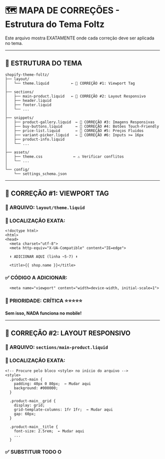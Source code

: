 # 🗺️ MAPA DE CORREÇÕES - Estrutura do Tema Foltz

Este arquivo mostra EXATAMENTE onde cada correção deve ser aplicada no tema.

---

## 📁 ESTRUTURA DO TEMA

```
shopify-theme-foltz/
├── layout/
│   └── theme.liquid          ← 🔴 CORREÇÃO #1: Viewport Tag
│
├── sections/
│   ├── main-product.liquid   ← 🔴 CORREÇÃO #2: Layout Responsivo
│   ├── header.liquid
│   ├── footer.liquid
│   └── ...
│
├── snippets/
│   ├── product-gallery.liquid  ← 🔴 CORREÇÃO #3: Imagens Responsivas
│   ├── buy-buttons.liquid      ← 🔴 CORREÇÃO #4: Botões Touch-Friendly
│   ├── price-list.liquid       ← 🔴 CORREÇÃO #5: Preços Fluidos
│   ├── variant-picker.liquid   ← 🔴 CORREÇÃO #6: Inputs >= 16px
│   ├── product-info.liquid
│   └── ...
│
├── assets/
│   ├── theme.css              ← ⚠️ Verificar conflitos
│   └── ...
│
└── config/
    └── settings_schema.json
```

---

## 🎯 CORREÇÃO #1: VIEWPORT TAG

### 📍 ARQUIVO: `layout/theme.liquid`

### 📌 LOCALIZAÇÃO EXATA:
```liquid
<!doctype html>
<html>
<head>
  <meta charset="utf-8">
  <meta http-equiv="X-UA-Compatible" content="IE=edge">
  
  ⬇️ ADICIONAR AQUI (linha ~5-7) ⬇️
  
  <title>{{ shop.name }}</title>
```

### ✅ CÓDIGO A ADICIONAR:
```liquid
  <meta name="viewport" content="width=device-width, initial-scale=1">
```

### 🎯 PRIORIDADE: **CRÍTICA** ⭐⭐⭐⭐⭐
**Sem isso, NADA funciona no mobile!**

---

## 🎯 CORREÇÃO #2: LAYOUT RESPONSIVO

### 📍 ARQUIVO: `sections/main-product.liquid`

### 📌 LOCALIZAÇÃO EXATA:
```liquid
<!-- Procure pelo bloco <style> no início do arquivo -->
<style>
  .product-main {
    padding: 40px 0 80px;  ← Mudar aqui
    background: #000000;
  }

  .product-main__grid {
    display: grid;
    grid-template-columns: 1fr 1fr;  ← Mudar aqui
    gap: 60px;
  }

  .product-main__title {
    font-size: 2.5rem;  ← Mudar aqui
    ...
  }
```

### ✅ SUBSTITUIR TODO O <style> POR:
```liquid
<style>
  /* MOBILE BASE */
  .product-main {
    padding: 20px 0 60px;
    background: #000000;
  }

  .product-main__container {
    max-width: 1400px;
    margin: 0 auto;
    padding: 0 16px;
  }

  .product-main__grid {
    display: grid;
    grid-template-columns: 1fr;  /* Mobile: 1 coluna */
    gap: 24px;
    align-items: start;
  }

  .product-main__media {
    position: relative;
    top: 0;
    width: 100%;
  }

  .product-main__title {
    font-size: clamp(1.5rem, 2vw + 1rem, 2.5rem);
    font-weight: 700;
    color: #FFFFFF;
    line-height: 1.2;
  }

  /* TABLET: >= 750px */
  @media screen and (min-width: 750px) {
    .product-main__container {
      padding: 0 24px;
    }

    .product-main__grid {
      grid-template-columns: 1fr 1fr;
      gap: 40px;
    }
  }

  /* DESKTOP: >= 990px */
  @media screen and (min-width: 990px) {
    .product-main {
      padding: 40px 0 80px;
    }

    .product-main__grid {
      gap: 60px;
    }

    .product-main__media {
      position: sticky;
      top: 100px;
    }
  }
</style>
```

### 🎯 PRIORIDADE: **ALTA** ⭐⭐⭐⭐

---

## 🎯 CORREÇÃO #3: IMAGENS RESPONSIVAS

### 📍 ARQUIVO: `snippets/product-gallery.liquid`

### 📌 LOCALIZAÇÃO EXATA - PARTE 1 (CSS):
```liquid
<style>
  .product-gallery {
    display: grid;
    gap: 16px;
  }

  .product-gallery--thumbnails-left {
    grid-template-columns: 100px 1fr;  ← Mudar
  }

  .product-gallery__thumbnails {
    display: flex;
    flex-direction: column;  ← Mudar
    gap: 12px;
  }
```

### ✅ SUBSTITUIR CSS POR:
```liquid
<style>
  /* MOBILE BASE */
  .product-gallery {
    display: grid;
    gap: 12px;
    grid-template-columns: 1fr;
  }

  .product-gallery__main {
    position: relative;
    aspect-ratio: 3 / 4;
    background: rgba(255, 255, 255, 0.05);
    border-radius: 12px;
    overflow: hidden;
    width: 100%;
  }

  .product-gallery__main-image {
    width: 100%;
    height: 100%;
    object-fit: cover;
    cursor: zoom-in;
  }

  .product-gallery__thumbnails {
    display: flex;
    flex-direction: row;  /* Mobile: horizontal */
    gap: 8px;
    overflow-x: auto;
    -webkit-overflow-scrolling: touch;
  }

  .product-gallery__thumbnail {
    flex: 0 0 auto;
    width: 80px;
    height: 106px;
    border: 2px solid rgba(255, 255, 255, 0.1);
    border-radius: 8px;
    cursor: pointer;
  }

  /* TABLET: >= 750px */
  @media screen and (min-width: 750px) {
    .product-gallery {
      grid-template-columns: 100px 1fr;
      gap: 16px;
    }

    .product-gallery__thumbnails {
      flex-direction: column;
      overflow-x: visible;
    }

    .product-gallery__thumbnail {
      width: 100px;
      height: auto;
    }
  }
</style>
```

### 📌 LOCALIZAÇÃO EXATA - PARTE 2 (HTML):
```liquid
<!-- Procure por esta linha no HTML -->
<img
  src="{{ media | img_url: '1200x' }}"  ← Substituir esta linha
  alt="{{ media.alt | escape }}"
  class="product-gallery__main-image"
  loading="eager"
>
```

### ✅ SUBSTITUIR TAG <img> POR:
```liquid
{{ media | 
   image_url: width: 2000 | 
   image_tag: 
     loading: 'eager',
     widths: '400, 600, 800, 1000, 1200, 1500, 2000',
     sizes: '(min-width: 990px) 600px, (min-width: 750px) 50vw, 100vw',
     class: 'product-gallery__main-image'
}}
```

### 🎯 PRIORIDADE: **ALTA** ⭐⭐⭐⭐

---

## 🎯 CORREÇÃO #4: BOTÕES TOUCH-FRIENDLY

### 📍 ARQUIVO: `snippets/buy-buttons.liquid`

### 📌 LOCALIZAÇÃO EXATA:
```liquid
<style>
  .buy-buttons__quantity-btn {
    width: 40px;   ← Mudar
    height: 40px;  ← Mudar
    ...
  }

  .buy-buttons__add-to-cart {
    width: 100%;
    padding: 16px 32px;
    font-size: 1rem;  ← Especificar explicitamente
    ...
  }

  .buy-buttons__quantity-input {
    width: 60px;
    height: 40px;      ← Mudar
    font-size: 1rem;   ← Especificar
    ...
  }
</style>
```

### ✅ CORRIGIR PARA:
```liquid
<style>
  .buy-buttons__quantity-btn {
    min-width: 48px;   /* WCAG compliant */
    min-height: 48px;
    display: flex;
    align-items: center;
    justify-content: center;
    background: rgba(255, 255, 255, 0.05);
    border: none;
    color: #FFFFFF;
    cursor: pointer;
    font-size: 20px;
  }

  .buy-buttons__add-to-cart {
    width: 100%;
    min-height: 56px;
    padding: 16px 24px;
    background: var(--color-brand-yellow);
    color: #000000;
    font-size: 16px;  /* EXPLÍCITO: >= 16px */
    font-weight: 700;
    border: none;
    border-radius: 8px;
    cursor: pointer;
  }

  .buy-buttons__quantity-input {
    width: 60px;
    min-height: 48px;
    text-align: center;
    background: transparent;
    border: none;
    color: #FFFFFF;
    font-size: 16px;  /* EXPLÍCITO: >= 16px */
    font-weight: 600;
  }
</style>
```

### 🎯 PRIORIDADE: **CRÍTICA** ⭐⭐⭐⭐⭐

---

## 🎯 CORREÇÃO #5: PREÇOS FLUIDOS

### 📍 ARQUIVO: `snippets/price-list.liquid`

### 📌 LOCALIZAÇÃO EXATA:
```liquid
<style>
  .price-list__price {
    font-size: 2rem;  ← Mudar para clamp()
    font-weight: 700;
    color: #FFFFFF;
  }

  .price-list__compare {
    font-size: 1.25rem;  ← Mudar para clamp()
    font-weight: 500;
    ...
  }

  @media (max-width: 768px) {  ← Remover ou converter
    .price-list__price {
      font-size: 1.5rem;
    }
    ...
  }
</style>
```

### ✅ SUBSTITUIR POR:
```liquid
<style>
  .price-list {
    display: flex;
    align-items: center;
    gap: 8px;
    flex-wrap: wrap;
  }

  .price-list__price {
    font-size: clamp(1.5rem, 2vw + 1rem, 2rem);
    font-weight: 700;
    color: #FFFFFF;
  }

  .price-list__price--sale {
    color: var(--color-brand-yellow);
  }

  .price-list__compare {
    font-size: clamp(1rem, 1.5vw + 0.5rem, 1.25rem);
    font-weight: 500;
    color: var(--color-text-subdued);
    text-decoration: line-through;
  }

  .price-list__badge {
    padding: 4px 10px;
    background: var(--color-brand-yellow);
    color: #000000;
    font-size: 0.75rem;
    font-weight: 700;
    border-radius: 12px;
  }

  @media screen and (min-width: 750px) {
    .price-list {
      gap: 12px;
    }
  }
</style>
```

### 🎯 PRIORIDADE: **MÉDIA** ⭐⭐⭐

---

## 🎯 CORREÇÃO #6: INPUTS >= 16PX

### 📍 ARQUIVO: `snippets/variant-picker.liquid`

### 📌 LOCALIZAÇÃO EXATA:
```liquid
<!-- Procure por selects ou inputs -->
<select ... class="product-form__input">
  ...
</select>

<style>
  .product-form__input {
    width: 100%;
    padding: 10px 15px;
    font-size: 14px;  ← PROBLEMA: < 16px
    ...
  }
</style>
```

### ✅ CORRIGIR PARA:
```liquid
<style>
  .variant-picker__select,
  .product-form__input {
    width: 100%;
    min-height: 48px;
    padding: 12px 16px;
    font-size: 16px;  /* CRÍTICO: >= 16px previne zoom iOS */
    font-family: inherit;
    background-color: rgba(255, 255, 255, 0.05);
    color: #FFFFFF;
    border: 2px solid rgba(255, 255, 255, 0.1);
    border-radius: 8px;
    cursor: pointer;
  }

  .variant-picker__select:focus,
  .product-form__input:focus {
    outline: none;
    border-color: var(--color-brand-yellow);
  }

  /* Variant buttons (tamanhos, cores) */
  .variant-picker__swatch label {
    min-width: 48px;
    min-height: 48px;
    padding: 12px 16px;
    font-size: 16px;  /* >= 16px */
    border: 2px solid rgba(255, 255, 255, 0.1);
    border-radius: 8px;
    cursor: pointer;
  }
</style>
```

### 🎯 PRIORIDADE: **CRÍTICA** ⭐⭐⭐⭐⭐

---

## ⚠️ VERIFICAÇÃO ADICIONAL: CSS GLOBAL

### 📍 ARQUIVO: `assets/theme.css`

### 🔍 O QUE VERIFICAR:

1. **Conflitos de especificidade**
```css
/* Se houver regras muito específicas tipo: */
.wrapper .container .product .button { }

/* Elas podem sobrescrever as media queries */
```

**AÇÃO:** Se encontrar, adicione `!important` nas media queries ou aumente especificidade.

2. **Media queries desktop-first**
```css
/* Se houver: */
@media (max-width: 768px) { }
```

**AÇÃO:** Converter para mobile-first ou remover se já corrigido nos sections/snippets.

---

## 📋 CHECKLIST DE CORREÇÕES

Use esta lista para garantir que aplicou todas as correções:

### CRÍTICAS (Fazer PRIMEIRO):
- [ ] ✅ Viewport tag em `layout/theme.liquid`
- [ ] ✅ Botões 48px+ em `snippets/buy-buttons.liquid`
- [ ] ✅ Inputs 16px+ em `snippets/variant-picker.liquid`

### ALTAS (Fazer em seguida):
- [ ] ✅ Layout mobile-first em `sections/main-product.liquid`
- [ ] ✅ Imagens responsivas em `snippets/product-gallery.liquid`

### MÉDIAS (Melhorias):
- [ ] ✅ Preços fluidos em `snippets/price-list.liquid`
- [ ] ✅ Verificar CSS global em `assets/theme.css`

---

## 🧪 TESTE RÁPIDO POR ARQUIVO

### Após corrigir `layout/theme.liquid`:
```bash
grep -n "viewport" layout/theme.liquid
# Deve mostrar a linha com viewport tag
```

### Após corrigir `sections/main-product.liquid`:
```bash
grep -n "min-width" sections/main-product.liquid
# Deve mostrar media queries mobile-first
```

### Após corrigir `snippets/buy-buttons.liquid`:
```bash
grep -n "min-height.*48px" snippets/buy-buttons.liquid
# Deve mostrar botões com altura adequada
```

### Após corrigir `snippets/variant-picker.liquid`:
```bash
grep -n "font-size.*16px" snippets/variant-picker.liquid
# Deve mostrar inputs com 16px+
```

### Após corrigir `snippets/product-gallery.liquid`:
```bash
grep -n "image_tag" snippets/product-gallery.liquid
# Deve mostrar uso de image_tag
```

---

## 🎯 ORDEM DE EXECUÇÃO RECOMENDADA

1. **CRÍTICO** → `layout/theme.liquid` (viewport)
2. **CRÍTICO** → `snippets/buy-buttons.liquid` (botões)
3. **CRÍTICO** → `snippets/variant-picker.liquid` (inputs)
4. **ALTO** → `sections/main-product.liquid` (layout)
5. **ALTO** → `snippets/product-gallery.liquid` (imagens)
6. **MÉDIO** → `snippets/price-list.liquid` (preços)
7. **VERIFICAR** → `assets/theme.css` (conflitos)

---

## ⏱️ TEMPO ESTIMADO POR CORREÇÃO

| Correção | Tempo | Dificuldade |
|----------|-------|-------------|
| #1 Viewport | 30s | ⭐ Fácil |
| #2 Layout | 5-10min | ⭐⭐⭐ Média |
| #3 Imagens | 5min | ⭐⭐ Fácil/Média |
| #4 Botões | 3min | ⭐⭐ Fácil/Média |
| #5 Preços | 2min | ⭐ Fácil |
| #6 Inputs | 3min | ⭐⭐ Fácil/Média |
| Verificação CSS | 5min | ⭐⭐⭐ Variável |

**TOTAL: 25-30 minutos**

---

## 🚀 PRÓXIMO PASSO

Agora que você sabe EXATAMENTE onde fazer cada correção:

1. Abra o Claude Code
2. Cole o prompt completo (`prompt-claude-code-responsividade.md`)
3. Use este mapa para revisar as correções que ele fizer
4. Execute `validacao-final.sh` ao terminar

**Boa sorte! 🎉**
